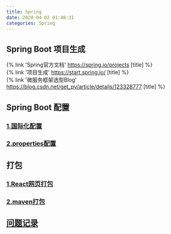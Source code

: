 ```yaml
---
title: Spring
date: 2020-04-02 01:48:31
categories: Spring
---
```

## Spring Boot 项目生成

{% link 'Spring官方文档' https://spring.io/projects [title] %}  
{% link '项目生成' https://start.spring.io/ [title] %}  
{% link '微服务框架选型Blog' https://blog.csdn.net/get_py/article/details/123328777 [title] %}  


## Spring Boot 配置

### [1.国际化配置](https://github.com/LayneHuang/ForEasyCode/blob/master/java/spring/spring_locale.md)
### [2.properties配置](https://github.com/LayneHuang/ForEasyCode/blob/master/java/spring/spring_properties.md)

## 打包
### [1.React网页打包](https://www.jianshu.com/p/b6e0a0df32ec)
### [2.maven打包](https://github.com/LayneHuang/ForEasyCode/blob/master/java/spring/spring_maven.md)

## [问题记录](https://github.com/LayneHuang/ForEasyCode/blob/master/java/spring/spring_tips.md)